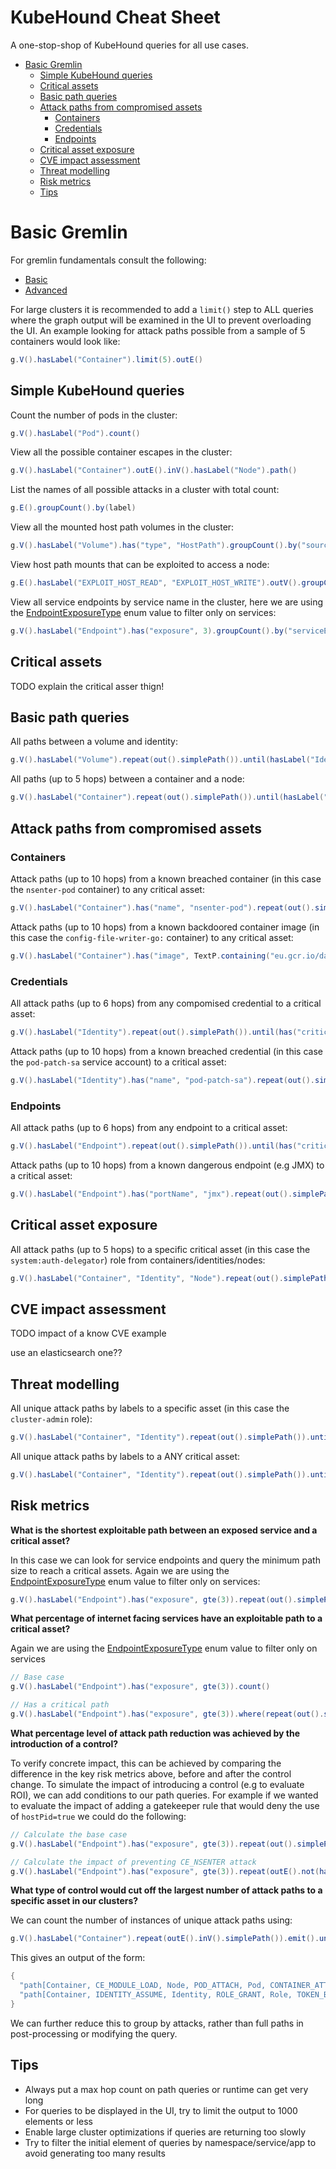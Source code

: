 # KubeHound Cheat Sheet <!-- omit in toc -->

A one-stop-shop of KubeHound queries for all use cases.

- [Basic Gremlin](#basic-gremlin)
  - [Simple KubeHound queries](#simple-kubehound-queries)
  - [Critical assets](#critical-assets)
  - [Basic path queries](#basic-path-queries)
  - [Attack paths from compromised assets](#attack-paths-from-compromised-assets)
    - [Containers](#containers)
    - [Credentials](#credentials)
    - [Endpoints](#endpoints)
  - [Critical asset exposure](#critical-asset-exposure)
  - [CVE impact assessment](#cve-impact-assessment)
  - [Threat modelling](#threat-modelling)
  - [Risk metrics](#risk-metrics)
  - [Tips](#tips)

# Basic Gremlin

For gremlin fundamentals consult the following:

+ [Basic](https://dkuppitz.github.io/gremlin-cheat-sheet/101.html)
+ [Advanced](https://dkuppitz.github.io/gremlin-cheat-sheet/102.html)

For large clusters it is recommended to add a `limit()` step to ALL queries where the graph output will be examined in the UI to prevent overloading the UI. An example looking for attack paths possible from a sample of 5 containers would look like:

```groovy
g.V().hasLabel("Container").limit(5).outE()
```

## Simple KubeHound queries

Count the number of pods in the cluster:

```groovy
g.V().hasLabel("Pod").count()
```

View all the possible container escapes in the cluster:

```groovy
g.V().hasLabel("Container").outE().inV().hasLabel("Node").path()
```

List the names of all possible attacks in a cluster with total count:

```groovy
g.E().groupCount().by(label)
```

View all the mounted host path volumes in the cluster:

```groovy
g.V().hasLabel("Volume").has("type", "HostPath").groupCount().by("sourcePath")
```

View host path mounts that can be exploited to access a node:

```groovy
g.E().hasLabel("EXPLOIT_HOST_READ", "EXPLOIT_HOST_WRITE").outV().groupCount().by("sourcePath")
```

View all service endpoints by service name in the cluster, here we are using the [EndpointExposureType](../../pkg/kubehound/models/shared/constants.go) enum value to filter only on services:

```groovy
g.V().hasLabel("Endpoint").has("exposure", 3).groupCount().by("serviceEndpoint")
```

## Critical assets

TODO explain the critical asser thign!

## Basic path queries

All paths between a volume and identity:

```groovy
g.V().hasLabel("Volume").repeat(out().simplePath()).until(hasLabel("Identity")).path()
```

All paths (up to 5 hops) between a container and a node:

```groovy
g.V().hasLabel("Container").repeat(out().simplePath()).until(hasLabel("Node").or().loops().is(5)).hasLabel("Node").path()
```

## Attack paths from compromised assets

### Containers

Attack paths (up to 10 hops) from a known breached container (in this case the `nsenter-pod` container) to any critical asset:

```groovy
g.V().hasLabel("Container").has("name", "nsenter-pod").repeat(out().simplePath()).until(has("critical", true).or().loops().is(10)).has("critical", true).path()
```

Attack paths (up to 10 hops) from a known backdoored container image (in this case the `config-file-writer-go:` container) to any critical asset:

```groovy
g.V().hasLabel("Container").has("image", TextP.containing("eu.gcr.io/datadog-staging/config-file-writer-go")).repeat(out().simplePath()).until(has("critical", true).or().loops().is(10)).has("critical", true).path()
```

### Credentials

All attack paths (up to 6 hops) from any compomised credential to a critical asset:

```groovy
g.V().hasLabel("Identity").repeat(out().simplePath()).until(has("critical", true).or().loops().is(6)).has("critical", true).path().limit(5)
```

Attack paths (up to 10 hops) from a known breached credential (in this case the `pod-patch-sa` service account) to a critical asset:

```groovy
g.V().hasLabel("Identity").has("name", "pod-patch-sa").repeat(out().simplePath()).until(has("critical", true).or().loops().is(10)).has("critical", true).path()
```

### Endpoints

All attack paths (up to 6 hops) from any endpoint to a critical asset:

```groovy
g.V().hasLabel("Endpoint").repeat(out().simplePath()).until(has("critical", true).or().loops().is(6)).has("critical", true).path().limit(5)
```

Attack paths (up to 10 hops) from a known dangerous endpoint (e.g JMX) to a critical asset:

```groovy
g.V().hasLabel("Endpoint").has("portName", "jmx").repeat(out().simplePath()).until(has("critical", true).or().loops().is(6)).has("critical", true).path().limit(5)
```

## Critical asset exposure

All attack paths (up to 5 hops) to a specific critical asset (in this case the `system:auth-delegator`) role from containers/identities/nodes:

```groovy
g.V().hasLabel("Container", "Identity", "Node").repeat(out().simplePath()).until(has("name", "system:auth-delegator").or().loops().is(5)).has("name", "system:auth-delegator").hasLabel("Role").path()
```

## CVE impact assessment

TODO impact of a know CVE example

use an elasticsearch one??

## Threat modelling

All unique attack paths by labels to a specific asset (in this case the `cluster-admin` role):

```groovy
g.V().hasLabel("Container", "Identity").repeat(out().simplePath()).until(has("name", "cluster-admin").or().loops().is(5)).has("name", "cluster-admin").hasLabel("Role").path().as("p").by(label).dedup().select("p").path()
```

All unique attack paths by labels to a ANY critical asset:

```groovy
g.V().hasLabel("Container", "Identity").repeat(out().simplePath()).until(has("critical", true).or().loops().is(5)).has("critical", true).path().as("p").by(label).dedup().select("p").path()
```

## Risk metrics

**What is the shortest exploitable path between an exposed service and a critical asset?**

In this case we can look for service endpoints and query the minimum path size to reach a critical assets. Again we are using the [EndpointExposureType](../../pkg/kubehound/models/shared/constants.go) enum value to filter only on services:

```groovy
g.V().hasLabel("Endpoint").has("exposure", gte(3)).repeat(out().simplePath()).until(has("critical", true).or().loops().is(7)).has("critical", true).path().count(local).min()
```

**What percentage of internet facing services have an exploitable path to a critical asset?**

Again we are using the [EndpointExposureType](../../pkg/kubehound/models/shared/constants.go) enum value to filter only on services

```groovy
// Base case
g.V().hasLabel("Endpoint").has("exposure", gte(3)).count()

// Has a critical path
g.V().hasLabel("Endpoint").has("exposure", gte(3)).where(repeat(out().simplePath()).until(has("critical", true).or().loops().is(10)).has("critical", true).limit(1)).count()
```

**What percentage level of attack path reduction was achieved by the introduction of a control?**

To verify concrete impact, this can be achieved by comparing the difference in the key risk metrics above, before and after the control change. To simulate the impact of introducing a control (e.g to evaluate ROI), we can add conditions to our path queries. For example if we wanted to evaluate the impact of adding a gatekeeper rule that would deny the use of `hostPid=true` we could do the following:

```groovy
// Calculate the base case
g.V().hasLabel("Endpoint").has("exposure", gte(3)).repeat(out().simplePath()).until(has("critical", true).or().loops().is(6)).has("critical", true).path().count()

// Calculate the impact of preventing CE_NSENTER attack
g.V().hasLabel("Endpoint").has("exposure", gte(3)).repeat(outE().not(hasLabel("CE_NSENTER")).inV().simplePath()).emit().until(has("critical", true).or().loops().is(6)).has("critical", true).path().count()
```

**What type of control would cut off the largest number of attack paths to a specific asset in our clusters?**

We can count the number of instances of unique attack paths using:

```groovy
g.V().hasLabel("Container").repeat(outE().inV().simplePath()).emit().until(has("critical", true).or().loops().is(6)).has("critical", true).path().by(label).groupCount()
```

This gives an output of the form:

```groovy
{
  "path[Container, CE_MODULE_LOAD, Node, POD_ATTACH, Pod, CONTAINER_ATTACH, Container, IDENTITY_ASSUME, Identity, ROLE_GRANT, Role]" : 18,
  "path[Container, IDENTITY_ASSUME, Identity, ROLE_GRANT, Role, TOKEN_BRUTEFORCE, Identity, ROLE_GRANT, Role, TOKEN_BRUTEFORCE, Identity, ROLE_GRANT, Role]" : 1824,
}
```

We can further reduce this to group by attacks, rather than full paths in post-processing or modifying the query.

## Tips

+ Always put a max hop count on path queries or runtime can get very long
+ For queries to be displayed in the UI, try to limit the output to 1000 elements or less
+ Enable large cluster optimizations if queries are returning too slowly
+ Try to filter the initial element of queries by namespace/service/app to avoid generating too many results